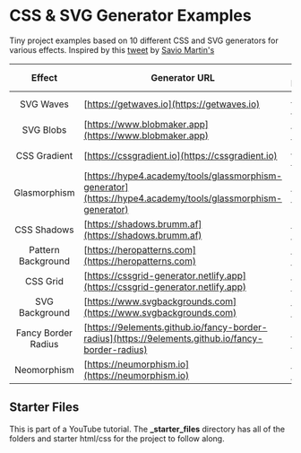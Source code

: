 # CSS & SVG Generator Examples

Tiny project examples based on 10 different CSS and SVG generators for various effects. Inspired by this [tweet](https://twitter.com/saviomartin7/status/1500061855212990467) by [Savio Martin's](https://twitter.com/saviomartin7)

|       Effect        | Generator URL                                                                                              | Live Demo     |
| :-----------------: | ---------------------------------------------------------------------------------------------------------- | ------------- |
|      SVG Waves      | [https://getwaves.io](https://getwaves.io)                                                                 | [Live Demo]() |
|      SVG Blobs      | [https://www.blobmaker.app](https://www.blobmaker.app)                                                     | [Live Demo]() |
|    CSS Gradient     | [https://cssgradient.io](https://cssgradient.io)                                                           | [Live Demo]() |
|    Glasmorphism     | [https://hype4.academy/tools/glassmorphism-generator](https://hype4.academy/tools/glassmorphism-generator) | [Live Demo]() |
|     CSS Shadows     | [https://shadows.brumm.af](https://shadows.brumm.af)                                                       | [Live Demo]() |
| Pattern Background  | [https://heropatterns.com](https://heropatterns.com)                                                       | [Live Demo]() |
|      CSS Grid       | [https://cssgrid-generator.netlify.app](https://cssgrid-generator.netlify.app)                             | [Live Demo]() |
|   SVG Background    | [https://www.svgbackgrounds.com](https://www.svgbackgrounds.com)                                           | [Live Demo]() |
| Fancy Border Radius | [https://9elements.github.io/fancy-border-radius](https://9elements.github.io/fancy-border-radius)         | [Live Demo]() |
|     Neomorphism     | [https://neumorphism.io](https://neumorphism.io)                                                           | [Live Demo]() |

## Starter Files

This is part of a YouTube tutorial. The **\_starter_files** directory has all of the folders and starter html/css for the project to follow along.
